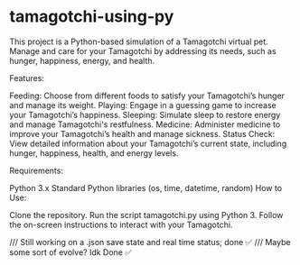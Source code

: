 # tamagotchi-using-py
This project is a Python-based simulation of a Tamagotchi virtual pet. Manage and care for your Tamagotchi by addressing its needs, such as hunger, happiness, energy, and health.

Features:

Feeding: Choose from different foods to satisfy your Tamagotchi’s hunger and manage its weight. Playing: Engage in a guessing game to increase your Tamagotchi’s happiness. Sleeping: Simulate sleep to restore energy and manage Tamagotchi's restfulness. Medicine: Administer medicine to improve your Tamagotchi’s health and manage sickness. Status Check: View detailed information about your Tamagotchi’s current state, including hunger, happiness, health, and energy levels.

Requirements:

Python 3.x Standard Python libraries (os, time, datetime, random) How to Use:

Clone the repository. Run the script tamagotchi.py using Python 3. Follow the on-screen instructions to interact with your Tamagotchi.

/// Still working on a .json save state and real time status; done ✅ /// Maybe some sort of evolve? Idk Done ✅
